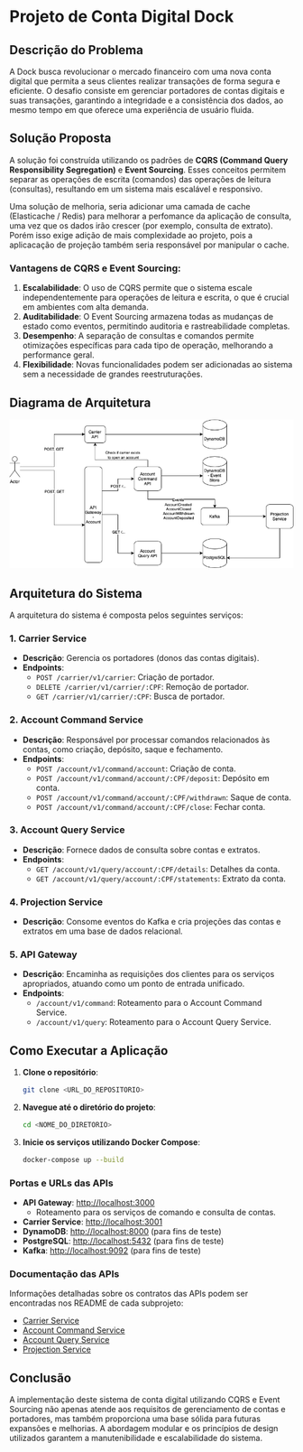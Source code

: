 # Projeto de Conta Digital Dock

## Descrição do Problema

A Dock busca revolucionar o mercado financeiro com uma nova conta digital que permita a seus clientes realizar transações de forma segura e eficiente. O desafio consiste em gerenciar portadores de contas digitais e suas transações, garantindo a integridade e a consistência dos dados, ao mesmo tempo em que oferece uma experiência de usuário fluida.

## Solução Proposta

A solução foi construída utilizando os padrões de **CQRS (Command Query Responsibility Segregation)** e **Event Sourcing**. Esses conceitos permitem separar as operações de escrita (comandos) das operações de leitura (consultas), resultando em um sistema mais escalável e responsivo.

Uma solução de melhoria, seria adicionar uma camada de cache (Elasticache / Redis) para melhorar a perfomance da aplicação de consulta, uma vez que os dados irão crescer (por exemplo, consulta de extrato). Porém isso exige adição de mais complexidade ao projeto, pois a aplicacação de projeção também seria responsável por manipular o cache.

### Vantagens de CQRS e Event Sourcing:

1. **Escalabilidade**: O uso de CQRS permite que o sistema escale independentemente para operações de leitura e escrita, o que é crucial em ambientes com alta demanda.
2. **Auditabilidade**: O Event Sourcing armazena todas as mudanças de estado como eventos, permitindo auditoria e rastreabilidade completas.
3. **Desempenho**: A separação de consultas e comandos permite otimizações específicas para cada tipo de operação, melhorando a performance geral.
4. **Flexibilidade**: Novas funcionalidades podem ser adicionadas ao sistema sem a necessidade de grandes reestruturações.

## Diagrama de Arquitetura

![Diagrama de Arquitetura](./dock-case-architecture.png)

## Arquitetura do Sistema

A arquitetura do sistema é composta pelos seguintes serviços:

### 1. Carrier Service

- **Descrição**: Gerencia os portadores (donos das contas digitais).
- **Endpoints**:
  - `POST /carrier/v1/carrier`: Criação de portador.
  - `DELETE /carrier/v1/carrier/:CPF`: Remoção de portador.
  - `GET /carrier/v1/carrier/:CPF`: Busca de portador.

### 2. Account Command Service

- **Descrição**: Responsável por processar comandos relacionados às contas, como criação, depósito, saque e fechamento.
- **Endpoints**:
  - `POST /account/v1/command/account`: Criação de conta.
  - `POST /account/v1/command/account/:CPF/deposit`: Depósito em conta.
  - `POST /account/v1/command/account/:CPF/withdrawn`: Saque de conta.
  - `POST /account/v1/command/account/:CPF/close`: Fechar conta.

### 3. Account Query Service

- **Descrição**: Fornece dados de consulta sobre contas e extratos.
- **Endpoints**:
  - `GET /account/v1/query/account/:CPF/details`: Detalhes da conta.
  - `GET /account/v1/query/account/:CPF/statements`: Extrato da conta.

### 4. Projection Service

- **Descrição**: Consome eventos do Kafka e cria projeções das contas e extratos em uma base de dados relacional.

### 5. API Gateway

- **Descrição**: Encaminha as requisições dos clientes para os serviços apropriados, atuando como um ponto de entrada unificado.
- **Endpoints**:
  - `/account/v1/command`: Roteamento para o Account Command Service.
  - `/account/v1/query`: Roteamento para o Account Query Service.

## Como Executar a Aplicação

1. **Clone o repositório**:

   ```bash
   git clone <URL_DO_REPOSITORIO>
   ```

2. **Navegue até o diretório do projeto**:

   ```bash
   cd <NOME_DO_DIRETORIO>
   ```

3. **Inicie os serviços utilizando Docker Compose**:
   ```bash
   docker-compose up --build
   ```

### Portas e URLs das APIs

- **API Gateway**: [http://localhost:3000](http://localhost:3000)
  - Roteamento para os serviços de comando e consulta de contas.
- **Carrier Service**: [http://localhost:3001](http://localhost:3001)
- **DynamoDB**: [http://localhost:8000](http://localhost:8000) (para fins de teste)
- **PostgreSQL**: [http://localhost:5432](http://localhost:5432) (para fins de teste)
- **Kafka**: [http://localhost:9092](http://localhost:9092) (para fins de teste)

### Documentação das APIs

Informações detalhadas sobre os contratos das APIs podem ser encontradas nos README de cada subprojeto:

- [Carrier Service](./carrier-service/README.md)
- [Account Command Service](./account-command-service/README.md)
- [Account Query Service](./account-query-service/README.md)
- [Projection Service](./projection-service/README.md)

## Conclusão

A implementação deste sistema de conta digital utilizando CQRS e Event Sourcing não apenas atende aos requisitos de gerenciamento de contas e portadores, mas também proporciona uma base sólida para futuras expansões e melhorias. A abordagem modular e os princípios de design utilizados garantem a manutenibilidade e escalabilidade do sistema.

